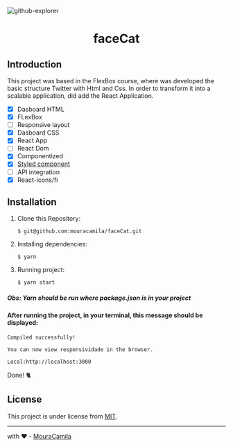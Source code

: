 ![github-explorer](https://raw.githubusercontent.com/mouracamila/faceCat/master/assets/faceCat.gif)

<h1 align="center">
faceCat
</h1>

## Introduction

This project was based in the FlexBox course, where was developed the basic structure Twitter with Html and Css. In order to transform it into a scalable application, did add the React Application.

- [x] Dasboard HTML
- [x] FLexBox
- [ ] Responsive layout
- [x] Dasboard CSS
- [x] React App
- [ ] React Dom
- [x] Componentized
- [x] [Styled component](https://styled-components.com/)
- [ ] API integration
- [x] React-icons/fi

## Installation

1. Clone this Repository:

   `$ git@github.com:mouracamila/faceCat.git`

2. Installing dependencies:

   `$ yarn`

3. Running project:

   `$ yarn start`

##### Obs: **Yarn** should be run where **package.json** is in your project

#### After running the project, in your terminal, this message should be displayed:

    Compiled successfully!

    You can now view responsividade in the browser.

    Local:http://localhost:3000

Done! 🐈

## License

This project is under license from [MIT](https://en.wikipedia.org/wiki/MIT_License).

---

with ❤ - [MouraCamila](https://github.com/mouracamila)

